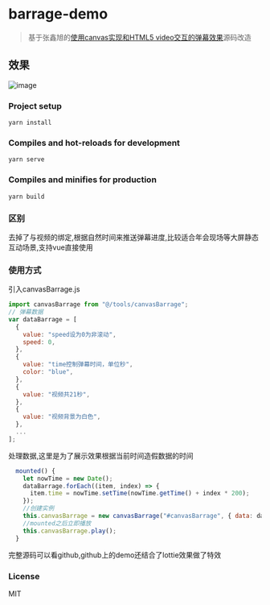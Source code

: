# barrage-demo

> 基于张鑫旭的[使用canvas实现和HTML5 video交互的弹幕效果](http://www.zhangxinxu.com/wordpress/?p=6386)源码改造


## 效果
![image](http://github.com/ft3590782/barrage-demo/blob/master/demo.gif?raw=true)

### Project setup
```
yarn install
```

### Compiles and hot-reloads for development
```
yarn serve
```

### Compiles and minifies for production
```
yarn build
```

### 区别
去掉了与视频的绑定,根据自然时间来推送弹幕进度,比较适合年会现场等大屏静态互动场景,支持vue直接使用

### 使用方式
引入canvasBarrage.js

```javascript
import canvasBarrage from "@/tools/canvasBarrage";
// 弹幕数据
var dataBarrage = [
  {
    value: "speed设为0为非滚动",
    speed: 0,
  },
  {
    value: "time控制弹幕时间，单位秒",
    color: "blue",
  },
  {
    value: "视频共21秒",
  },
  {
    value: "视频背景为白色",
  },
  ...
];
```

处理数据,这里是为了展示效果根据当前时间造假数据的时间
```javascript
  mounted() {
    let nowTime = new Date();
    dataBarrage.forEach((item, index) => {
      item.time = nowTime.setTime(nowTime.getTime() + index * 200);
    });
    //创建实例
    this.canvasBarrage = new canvasBarrage("#canvasBarrage", { data: dataBarrage });
    //mounted之后立即播放
    this.canvasBarrage.play();
  }
```

完整源码可以看github,github上的demo还结合了lottie效果做了特效

### License

MIT